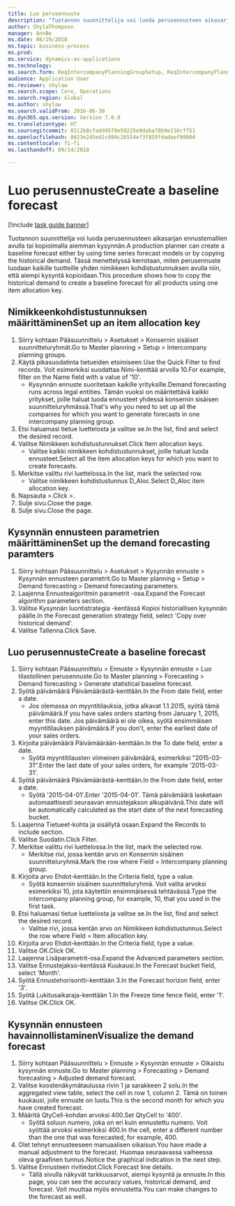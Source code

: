 ```yaml
--- 
title: Luo perusennuste
description: "Tuotannon suunnittelija voi luoda perusennusteen aikasarjan ennustemallien avulla tai kopioimalla aiemman kysynnän."
author: ShylaThompson
manager: AnnBe
ms.date: 08/29/2018
ms.topic: business-process
ms.prod: 
ms.service: dynamics-ax-applications
ms.technology: 
ms.search.form: ReqIntercompanyPlanningGroupSetup, ReqIntercompanyPlanningGroupAllocKeys, ReqDemPlanForecastParameters, ReqDemPlanCreateForecastDialog, SysQueryForm, ReqDemPlanForecastViewer
audience: Application User
ms.reviewer: shylaw
ms.search.scope: Core, Operations
ms.search.region: Global
ms.author: shylaw
ms.search.validFrom: 2016-06-30
ms.dyn365.ops.version: Version 7.0.0
ms.translationtype: HT
ms.sourcegitcommit: 0312b8cfadd45f8e59225e9daba78b9e216cff51
ms.openlocfilehash: 0d23e245ed1c084c26554ef3f859fdadaef9990d
ms.contentlocale: fi-fi
ms.lasthandoff: 09/14/2018

---
```

# <a name="create-a-baseline-forecast"></a><span data-ttu-id="f3044-103">Luo perusennuste</span><span class="sxs-lookup"><span data-stu-id="f3044-103">Create a baseline forecast</span></span>

[!include [task guide banner](../../includes/task-guide-banner.md)]

<span data-ttu-id="f3044-104">Tuotannon suunnittelija voi luoda perusennusteen aikasarjan ennustemallien avulla tai kopioimalla aiemman kysynnän.</span><span class="sxs-lookup"><span data-stu-id="f3044-104">A production planner can create a baseline forecast either by using time series forecast models or by copying the historical demand.</span></span> <span data-ttu-id="f3044-105">Tässä menettelyssä kerrotaan, miten perusennuste luodaan kaikille tuotteille yhden nimikkeen kohdistustunnuksen avulla niin, että aiempi kysyntä kopioidaan.</span><span class="sxs-lookup"><span data-stu-id="f3044-105">This procedure shows how to copy the historical demand to create a baseline forecast for all products using one item allocation key.</span></span> 


## <a name="set-up-an-item-allocation-key"></a><span data-ttu-id="f3044-106">Nimikkeenkohdistustunnuksen määrittäminen</span><span class="sxs-lookup"><span data-stu-id="f3044-106">Set up an item allocation key</span></span>
1. <span data-ttu-id="f3044-107">Siirry kohtaan Pääsuunnittelu > Asetukset > Konsernin sisäiset suunnitteluryhmät.</span><span class="sxs-lookup"><span data-stu-id="f3044-107">Go to Master planning > Setup > Intercompany planning groups.</span></span>
2. <span data-ttu-id="f3044-108">Käytä pikasuodatinta tietueiden etsimiseen.</span><span class="sxs-lookup"><span data-stu-id="f3044-108">Use the Quick Filter to find records.</span></span> <span data-ttu-id="f3044-109">Voit esimerkiksi suodattaa Nimi-kenttää arvolla 10.</span><span class="sxs-lookup"><span data-stu-id="f3044-109">For example, filter on the Name field with a value of '10'.</span></span>
    * <span data-ttu-id="f3044-110">Kysynnän ennuste suoritetaan kaikille yrityksille.</span><span class="sxs-lookup"><span data-stu-id="f3044-110">Demand forecasting runs across legal entities.</span></span> <span data-ttu-id="f3044-111">Tämän vuoksi on määritettävä kaikki yritykset, joille haluat luoda ennusteet yhdessä konsernin sisäisen suunnitteluryhmässä.</span><span class="sxs-lookup"><span data-stu-id="f3044-111">That's why you need to set up all the companies for which you want to generate forecasts in one intercompany planning group.</span></span>  
3. <span data-ttu-id="f3044-112">Etsi haluamasi tietue luettelosta ja valitse se.</span><span class="sxs-lookup"><span data-stu-id="f3044-112">In the list, find and select the desired record.</span></span>
4. <span data-ttu-id="f3044-113">Valitse Nimikkeen kohdistustunnukset.</span><span class="sxs-lookup"><span data-stu-id="f3044-113">Click Item allocation keys.</span></span>
    * <span data-ttu-id="f3044-114">Valitse kaikki nimikkeen kohdistustunnukset, joille haluat luoda ennusteet.</span><span class="sxs-lookup"><span data-stu-id="f3044-114">Select all the item allocation keys for which you want to create forecasts.</span></span>  
5. <span data-ttu-id="f3044-115">Merkitse valittu rivi luettelossa.</span><span class="sxs-lookup"><span data-stu-id="f3044-115">In the list, mark the selected row.</span></span>
    * <span data-ttu-id="f3044-116">Valitse nimikkeen kohdistustunnus D_Aloc.</span><span class="sxs-lookup"><span data-stu-id="f3044-116">Select D_Aloc item allocation key.</span></span>  
6. <span data-ttu-id="f3044-117">Napsauta >.</span><span class="sxs-lookup"><span data-stu-id="f3044-117">Click >.</span></span>
7. <span data-ttu-id="f3044-118">Sulje sivu.</span><span class="sxs-lookup"><span data-stu-id="f3044-118">Close the page.</span></span>
8. <span data-ttu-id="f3044-119">Sulje sivu.</span><span class="sxs-lookup"><span data-stu-id="f3044-119">Close the page.</span></span>

## <a name="set-up-the-demand-forecasting-paramters"></a><span data-ttu-id="f3044-120">Kysynnän ennusteen parametrien määrittäminen</span><span class="sxs-lookup"><span data-stu-id="f3044-120">Set up the demand forecasting paramters</span></span>
1. <span data-ttu-id="f3044-121">Siirry kohtaan Pääsuunnittelu > Asetukset > Kysynnän ennuste > Kysynnän ennusteen parametrit.</span><span class="sxs-lookup"><span data-stu-id="f3044-121">Go to Master planning > Setup > Demand forecasting > Demand forecasting parameters.</span></span>
2. <span data-ttu-id="f3044-122">Laajenna Ennustealgoritmin parametrit -osa.</span><span class="sxs-lookup"><span data-stu-id="f3044-122">Expand the Forecast algorithm parameters section.</span></span>
3. <span data-ttu-id="f3044-123">Valitse Kysynnän luontistrategia -kentässä Kopioi historiallisen kysynnän päälle.</span><span class="sxs-lookup"><span data-stu-id="f3044-123">In the Forecast generation strategy field, select 'Copy over historical demand'.</span></span>
4. <span data-ttu-id="f3044-124">Valitse Tallenna.</span><span class="sxs-lookup"><span data-stu-id="f3044-124">Click Save.</span></span>

## <a name="create-a-baseline-forecast"></a><span data-ttu-id="f3044-125">Luo perusennuste</span><span class="sxs-lookup"><span data-stu-id="f3044-125">Create a baseline forecast</span></span>
1. <span data-ttu-id="f3044-126">Siirry kohtaan Pääsuunnittelu > Ennuste > Kysynnän ennuste > Luo tilastollinen perusennuste.</span><span class="sxs-lookup"><span data-stu-id="f3044-126">Go to Master planning > Forecasting > Demand forecasting > Generate statistical baseline forecast.</span></span>
2. <span data-ttu-id="f3044-127">Syötä päivämäärä Päivämäärästä-kenttään.</span><span class="sxs-lookup"><span data-stu-id="f3044-127">In the From date field, enter a date.</span></span>
    * <span data-ttu-id="f3044-128">Jos olemassa on myyntitilauksia, jotka alkavat 1.1.2015, syötä tämä päivämäärä.</span><span class="sxs-lookup"><span data-stu-id="f3044-128">If you have sales orders starting from January 1, 2015, enter this date.</span></span> <span data-ttu-id="f3044-129">Jos päivämäärä ei ole oikea, syötä ensimmäisen myyntitilauksen päivämäärä.</span><span class="sxs-lookup"><span data-stu-id="f3044-129">If you don't, enter the earliest date of your sales orders.</span></span>  
3. <span data-ttu-id="f3044-130">Kirjoita päivämäärä Päivämäärään-kenttään.</span><span class="sxs-lookup"><span data-stu-id="f3044-130">In the To date field, enter a date.</span></span>
    * <span data-ttu-id="f3044-131">Syötä myyntitilausten viimeinen päivämäärä, esimerkiksi "2015-03-31".</span><span class="sxs-lookup"><span data-stu-id="f3044-131">Enter the last date of your sales orders, for example '2015-03-31'.</span></span>  
4. <span data-ttu-id="f3044-132">Syötä päivämäärä Päivämäärästä-kenttään.</span><span class="sxs-lookup"><span data-stu-id="f3044-132">In the From date field, enter a date.</span></span>
    * <span data-ttu-id="f3044-133">Syötä '2015-04-01'.</span><span class="sxs-lookup"><span data-stu-id="f3044-133">Enter '2015-04-01'.</span></span> <span data-ttu-id="f3044-134">Tämä päivämäärä lasketaan automaattisesti seuraavan ennustejakson alkupäivänä.</span><span class="sxs-lookup"><span data-stu-id="f3044-134">This date will be automatically calculated as the start date of the next forecasting bucket.</span></span>  
5. <span data-ttu-id="f3044-135">Laajenna Tietueet-kohta ja sisällytä osaan.</span><span class="sxs-lookup"><span data-stu-id="f3044-135">Expand the Records to include section.</span></span>
6. <span data-ttu-id="f3044-136">Valitse Suodatin.</span><span class="sxs-lookup"><span data-stu-id="f3044-136">Click Filter.</span></span>
7. <span data-ttu-id="f3044-137">Merkitse valittu rivi luettelossa.</span><span class="sxs-lookup"><span data-stu-id="f3044-137">In the list, mark the selected row.</span></span>
    * <span data-ttu-id="f3044-138">Merkitse rivi, jossa kentän arvo on Konsernin sisäinen suunnitteluryhmä.</span><span class="sxs-lookup"><span data-stu-id="f3044-138">Mark the row where Field = Intercompany planning group.</span></span>  
8. <span data-ttu-id="f3044-139">Kirjoita arvo Ehdot-kenttään.</span><span class="sxs-lookup"><span data-stu-id="f3044-139">In the Criteria field, type a value.</span></span>
    * <span data-ttu-id="f3044-140">Syötä konsernin sisäinen suunnitteluryhmä. Voit valita arvoksi esimerkiksi 10, jota käytettiin ensimmäisessä tehtävässä.</span><span class="sxs-lookup"><span data-stu-id="f3044-140">Type the intercompany planning group, for example, 10, that you used in the first task.</span></span>  
9. <span data-ttu-id="f3044-141">Etsi haluamasi tietue luettelosta ja valitse se.</span><span class="sxs-lookup"><span data-stu-id="f3044-141">In the list, find and select the desired record.</span></span>
    * <span data-ttu-id="f3044-142">Valitse rivi, jossa kentän arvo on Nimikkeen kohdistustunnus.</span><span class="sxs-lookup"><span data-stu-id="f3044-142">Select the row where Field = Item allocation key.</span></span>  
10. <span data-ttu-id="f3044-143">Kirjoita arvo Ehdot-kenttään.</span><span class="sxs-lookup"><span data-stu-id="f3044-143">In the Criteria field, type a value.</span></span>
11. <span data-ttu-id="f3044-144">Valitse OK.</span><span class="sxs-lookup"><span data-stu-id="f3044-144">Click OK.</span></span>
12. <span data-ttu-id="f3044-145">Laajenna Lisäparametrit-osa.</span><span class="sxs-lookup"><span data-stu-id="f3044-145">Expand the Advanced parameters section.</span></span>
13. <span data-ttu-id="f3044-146">Valitse Ennustejakso-kentässä Kuukausi.</span><span class="sxs-lookup"><span data-stu-id="f3044-146">In the Forecast bucket field, select 'Month'.</span></span>
14. <span data-ttu-id="f3044-147">Syötä Ennustehorisontti-kenttään 3.</span><span class="sxs-lookup"><span data-stu-id="f3044-147">In the Forecast horizon field, enter '3'.</span></span>
15. <span data-ttu-id="f3044-148">Syötä Lukitusaikaraja-kenttään 1.</span><span class="sxs-lookup"><span data-stu-id="f3044-148">In the Freeze time fence field, enter '1'.</span></span>
16. <span data-ttu-id="f3044-149">Valitse OK.</span><span class="sxs-lookup"><span data-stu-id="f3044-149">Click OK.</span></span>

## <a name="visualize-the-demand-forecast"></a><span data-ttu-id="f3044-150">Kysynnän ennusteen havainnollistaminen</span><span class="sxs-lookup"><span data-stu-id="f3044-150">Visualize the demand forecast</span></span>
1. <span data-ttu-id="f3044-151">Siirry kohtaan Pääsuunnittelu > Ennuste > Kysynnän ennuste > Oikaistu kysynnän ennuste.</span><span class="sxs-lookup"><span data-stu-id="f3044-151">Go to Master planning > Forecasting > Demand forecasting > Adjusted demand forecast.</span></span>
2. <span data-ttu-id="f3044-152">Valitse koostenäkymätaulussa rivin 1 ja sarakkeen 2 solu.</span><span class="sxs-lookup"><span data-stu-id="f3044-152">In the aggregated view table, select the cell in row 1, column 2.</span></span> <span data-ttu-id="f3044-153">Tämä on toinen kuukausi, jolle ennuste on luotu.</span><span class="sxs-lookup"><span data-stu-id="f3044-153">This is the second month for which you have created forecast.</span></span>
3. <span data-ttu-id="f3044-154">Määritä QtyCell-kohdan arvoksi 400.</span><span class="sxs-lookup"><span data-stu-id="f3044-154">Set QtyCell to '400'.</span></span>
    * <span data-ttu-id="f3044-155">Syötä soluun numero, joka on eri kuin ennustettu numero. Voit syöttää arvoksi esimerkiksi 400.</span><span class="sxs-lookup"><span data-stu-id="f3044-155">In the cell, enter a different number than the one that was forecasted, for example, 400.</span></span>  
4. <span data-ttu-id="f3044-156">Olet tehnyt ennusteeseen manuaalisen oikaisun.</span><span class="sxs-lookup"><span data-stu-id="f3044-156">You have made a manual adjustment to the forecast.</span></span> <span data-ttu-id="f3044-157">Huomaa seuraavassa vaiheessa oleva graafinen tunnus.</span><span class="sxs-lookup"><span data-stu-id="f3044-157">Notice the graphical indication in the next step.</span></span>
5. <span data-ttu-id="f3044-158">Valitse Ennusteen rivitiedot.</span><span class="sxs-lookup"><span data-stu-id="f3044-158">Click Forecast line details.</span></span>
    * <span data-ttu-id="f3044-159">Tällä sivulla näkyvät tarkkuusarvot, aiempi kysyntä ja ennuste.</span><span class="sxs-lookup"><span data-stu-id="f3044-159">In this page, you can see the accuracy values, historical demand, and forecast.</span></span> <span data-ttu-id="f3044-160">Voit muuttaa myös ennustetta.</span><span class="sxs-lookup"><span data-stu-id="f3044-160">You can make changes to the forecast as well.</span></span>  


